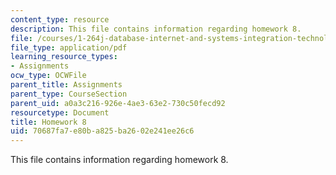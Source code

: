 ```yaml
---
content_type: resource
description: This file contains information regarding homework 8.
file: /courses/1-264j-database-internet-and-systems-integration-technologies-fall-2013/70687fa7e80ba825ba2602e241ee26c6_MIT1_264JF13_HW8.pdf
file_type: application/pdf
learning_resource_types:
- Assignments
ocw_type: OCWFile
parent_title: Assignments
parent_type: CourseSection
parent_uid: a0a3c216-926e-4ae3-63e2-730c50fecd92
resourcetype: Document
title: Homework 8
uid: 70687fa7-e80b-a825-ba26-02e241ee26c6
---
```

This file contains information regarding homework 8.

